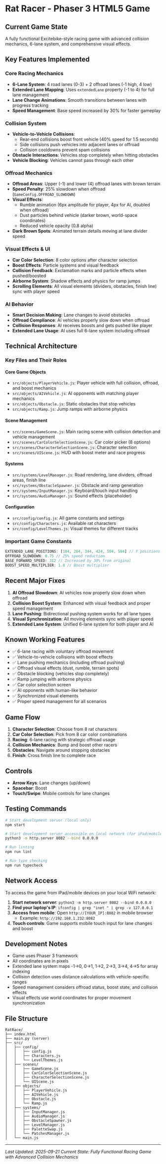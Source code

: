 # Rat Racer - Phaser 3 HTML5 Game

## Current Game State
A fully functional Excitebike-style racing game with advanced collision mechanics, 6-lane system, and comprehensive visual effects.

## Key Features Implemented

### Core Racing Mechanics
- **6-Lane System**: 4 road lanes (0-3) + 2 offroad lanes (-1 high, 4 low)
- **Extended Lane Mapping**: Uses `extendedLane` property (-1 to 4) for full lane management
- **Lane Change Animations**: Smooth transitions between lanes with progress tracking
- **Speed Management**: Base speed increased by 30% for faster gameplay

### Collision System
- **Vehicle-to-Vehicle Collisions**: 
  - Rear-end collisions boost front vehicle (40% speed for 1.5 seconds)
  - Side collisions push vehicles into adjacent lanes or offroad
  - Collision cooldowns prevent spam collisions
- **Obstacle Interactions**: Vehicles stop completely when hitting obstacles
- **Vehicle Blocking**: Vehicles cannot pass through each other

### Offroad Mechanics
- **Offroad Areas**: Upper (-1) and lower (4) offroad lanes with brown terrain
- **Speed Penalty**: 25% slowdown when offroad (`GameConfig.OFFROAD_SLOWDOWN`)
- **Visual Effects**:
  - Rumble animation (6px amplitude for player, 4px for AI, doubled when offroad)
  - Dust particles behind vehicle (darker brown, world-space coordinates)
  - Reduced vehicle opacity (0.8 alpha)
- **Dark Brown Spots**: Animated terrain details moving at lane divider speed

### Visual Effects & UI
- **Car Color Selection**: 8 color options after character selection
- **Boost Effects**: Particle systems and visual feedback
- **Collision Feedback**: Exclamation marks and particle effects when pushed/boosted
- **Airborne System**: Shadow effects and physics for ramp jumps
- **Scrolling Elements**: All visual elements (dividers, obstacles, finish line) sync with player speed

### AI Behavior
- **Smart Decision Making**: Lane changes to avoid obstacles
- **Offroad Compliance**: AI vehicles properly slow down when offroad
- **Collision Responses**: AI receives boosts and gets pushed like player
- **Extended Lane Usage**: AI uses full 6-lane system including offroad

## Technical Architecture

### Key Files and Their Roles

#### Core Game Objects
- `src/objects/PlayerVehicle.js`: Player vehicle with full collision, offroad, and boost mechanics
- `src/objects/AIVehicle.js`: AI opponents with matching player mechanics
- `src/objects/Obstacle.js`: Static obstacles that stop vehicles
- `src/objects/Ramp.js`: Jump ramps with airborne physics

#### Scene Management
- `src/scenes/GameScene.js`: Main racing scene with collision detection and vehicle management
- `src/scenes/CarColorSelectionScene.js`: Car color picker (8 options)
- `src/scenes/CharacterSelectionScene.js`: Character selection
- `src/scenes/UIScene.js`: HUD with boost meter and race progress

#### Systems
- `src/systems/LevelManager.js`: Road rendering, lane dividers, offroad areas, finish line
- `src/systems/ObstacleSpawner.js`: Obstacle and ramp generation
- `src/systems/InputManager.js`: Keyboard/touch input handling
- `src/systems/AudioManager.js`: Sound effects (placeholder)

#### Configuration
- `src/config/config.js`: All game constants and settings
- `src/config/Characters.js`: Available rat characters
- `src/config/LevelThemes.js`: Visual themes for different tracks

### Important Game Constants
```javascript
EXTENDED_LANE_POSITIONS: [184, 264, 344, 424, 504, 584] // Y positions for all 6 lanes
OFFROAD_SLOWDOWN: 0.75 // 25% speed reduction
BASE_FORWARD_SPEED: 312 // Increased by 30% from original
BOOST_SPEED_MULTIPLIER: 1.8 // Boost multiplier
```

## Recent Major Fixes
1. **AI Offroad Slowdown**: AI vehicles now properly slow down when offroad
2. **Collision Boost System**: Enhanced with visual feedback and proper speed management
3. **Lane Pushing**: Bidirectional pushing system works for all lane types
4. **Visual Synchronization**: All moving elements sync with player speed
5. **Extended Lane System**: Unified 6-lane system for both player and AI

## Known Working Features
- ✅ 6-lane racing with voluntary offroad movement
- ✅ Vehicle-to-vehicle collisions with boost effects
- ✅ Lane pushing mechanics (including offroad pushing)
- ✅ Offroad visual effects (dust, rumble, terrain spots)
- ✅ Obstacle blocking (vehicles stop completely)
- ✅ Ramp jumping with airborne physics
- ✅ Car color selection screen
- ✅ AI opponents with human-like behavior
- ✅ Synchronized visual elements
- ✅ Proper speed management for all scenarios

## Game Flow
1. **Character Selection**: Choose from 8 rat characters
2. **Car Color Selection**: Pick from 8 car color combinations
3. **Racing**: 6-lane racing with strategic offroad usage
4. **Collision Mechanics**: Bump and boost other racers
5. **Obstacles**: Navigate around stopping obstacles
6. **Finish**: Cross finish line to complete race

## Controls
- **Arrow Keys**: Lane changes (up/down)
- **Spacebar**: Boost
- **Touch/Swipe**: Mobile controls for lane changes

## Testing Commands
```bash
# Start development server (local only)
npm start

# Start development server accessible on local network (for iPad/mobile testing)
python3 -m http.server 8082 --bind 0.0.0.0

# Run linting
npm run lint

# Run type checking
npm run typecheck
```

## Network Access
To access the game from iPad/mobile devices on your local WiFi network:

1. **Start network server**: `python3 -m http.server 8082 --bind 0.0.0.0`
2. **Find your laptop's IP**: `ifconfig | grep "inet " | grep -v 127.0.0.1`
3. **Access from mobile**: Open `http://[YOUR_IP]:8082` in mobile browser
   - Example: `http://192.168.1.232:8082`
4. **Touch controls**: Game supports mobile touch input for lane changes and boost

## Development Notes
- Game uses Phaser 3 framework
- All coordinates are in pixels
- Extended lane system maps -1→0, 0→1, 1→2, 2→3, 3→4, 4→5 for array indexing
- Collision detection uses distance calculations with vehicle-specific ranges
- Speed management considers offroad status, boost state, and collision effects
- Visual effects use world coordinates for proper movement synchronization

## File Structure
```
RatRace/
├── index.html
├── main.py (server)
├── src/
│   ├── config/
│   │   ├── config.js
│   │   ├── Characters.js
│   │   └── LevelThemes.js
│   ├── scenes/
│   │   ├── GameScene.js
│   │   ├── CarColorSelectionScene.js
│   │   ├── CharacterSelectionScene.js
│   │   └── UIScene.js
│   ├── objects/
│   │   ├── PlayerVehicle.js
│   │   ├── AIVehicle.js
│   │   ├── Obstacle.js
│   │   └── Ramp.js
│   ├── systems/
│   │   ├── InputManager.js
│   │   ├── AudioManager.js
│   │   ├── ObstacleSpawner.js
│   │   ├── LevelManager.js
│   │   ├── PaletteSwap.js
│   │   └── PatchesManager.js
│   └── main.js
```

---
*Last Updated: 2025-09-21*
*Current State: Fully Functional Racing Game with Advanced Collision Mechanics*